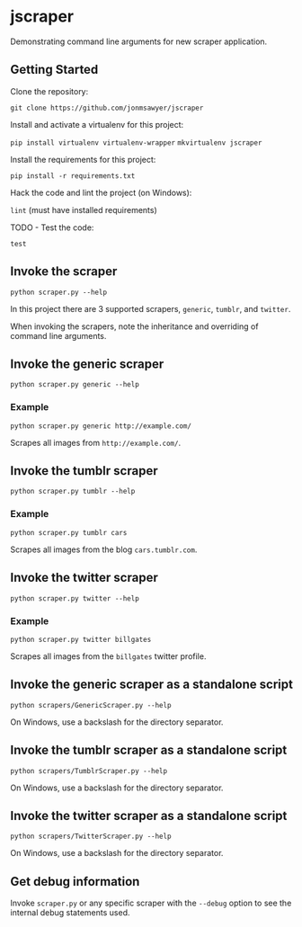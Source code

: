 # jscraper

Demonstrating command line arguments for new scraper application.

## Getting Started

Clone the repository:

`git clone https://github.com/jonmsawyer/jscraper`

Install and activate a virtualenv for this project:

`pip install virtualenv virtualenv-wrapper`
`mkvirtualenv jscraper`

Install the requirements for this project:

`pip install -r requirements.txt`

Hack the code and lint the project (on Windows):

`lint` (must have installed requirements)

TODO - Test the code:

`test`

## Invoke the scraper

`python scraper.py --help`

In this project there are 3 supported scrapers, `generic`, `tumblr`, and
`twitter`.

When invoking the scrapers, note the inheritance and overriding of command line 
arguments.

## Invoke the generic scraper

`python scraper.py generic --help`

### Example

`python scraper.py generic http://example.com/`

Scrapes all images from `http://example.com/`.

## Invoke the tumblr scraper

`python scraper.py tumblr --help`

### Example

`python scraper.py tumblr cars`

Scrapes all images from the blog `cars.tumblr.com`.

## Invoke the twitter scraper

`python scraper.py twitter --help`

### Example

`python scraper.py twitter billgates`

Scrapes all images from the `billgates` twitter profile.

## Invoke the generic scraper as a standalone script

`python scrapers/GenericScraper.py --help`

On Windows, use a backslash for the directory separator.

## Invoke the tumblr scraper as a standalone script

`python scrapers/TumblrScraper.py --help`

On Windows, use a backslash for the directory separator.

## Invoke the twitter scraper as a standalone script

`python scrapers/TwitterScraper.py --help`

On Windows, use a backslash for the directory separator.

## Get debug information

Invoke `scraper.py` or any specific scraper with the `--debug` option to see the
internal debug statements used.
